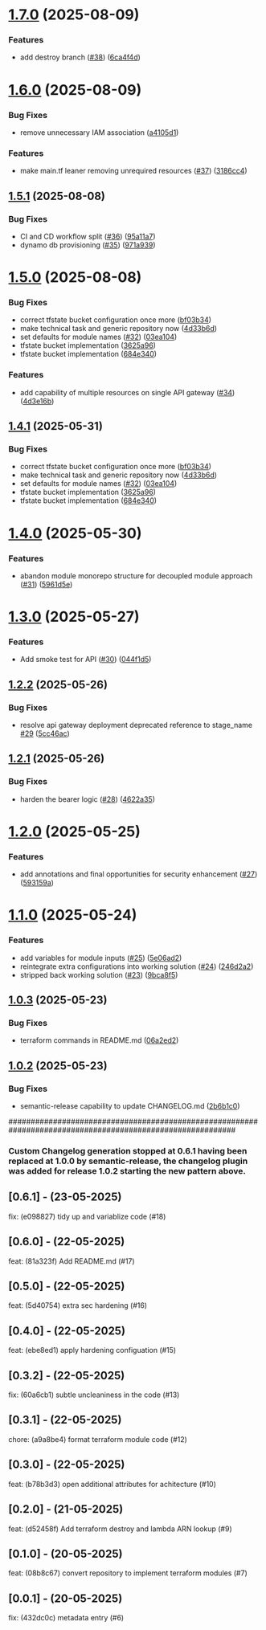# [1.7.0](https://github.com/GrabAByte/terraform-control-aws-api-gateway-whitepaper/compare/v1.6.0...v1.7.0) (2025-08-09)


### Features

* add destroy branch ([#38](https://github.com/GrabAByte/terraform-control-aws-api-gateway-whitepaper/issues/38)) ([6ca4f4d](https://github.com/GrabAByte/terraform-control-aws-api-gateway-whitepaper/commit/6ca4f4dc73832b0b77836af760926fd4bcc5ec50))

# [1.6.0](https://github.com/GrabAByte/terraform-control-aws-api-gateway-whitepaper/compare/v1.5.1...v1.6.0) (2025-08-09)


### Bug Fixes

* remove unnecessary IAM association ([a4105d1](https://github.com/GrabAByte/terraform-control-aws-api-gateway-whitepaper/commit/a4105d11196cdbcdb203c5c002b8688906b499cd))


### Features

* make main.tf leaner removing unrequired resources ([#37](https://github.com/GrabAByte/terraform-control-aws-api-gateway-whitepaper/issues/37)) ([3186cc4](https://github.com/GrabAByte/terraform-control-aws-api-gateway-whitepaper/commit/3186cc47ab4ed1d1a9706a0083b3659e6db68d2c))

## [1.5.1](https://github.com/GrabAByte/terraform-control-aws-api-gateway-whitepaper/compare/v1.5.0...v1.5.1) (2025-08-08)


### Bug Fixes

* CI and CD workflow split ([#36](https://github.com/GrabAByte/terraform-control-aws-api-gateway-whitepaper/issues/36)) ([95a11a7](https://github.com/GrabAByte/terraform-control-aws-api-gateway-whitepaper/commit/95a11a705e55eb8f58ffa0716d29d3370b860ab9))
* dynamo db provisioning ([#35](https://github.com/GrabAByte/terraform-control-aws-api-gateway-whitepaper/issues/35)) ([971a939](https://github.com/GrabAByte/terraform-control-aws-api-gateway-whitepaper/commit/971a93909949b5fdc630fcb5bad3718be9b6e2ff))

# [1.5.0](https://github.com/GrabAByte/terraform-control-aws-api-gateway-whitepaper/compare/v1.4.0...v1.5.0) (2025-08-08)


### Bug Fixes

* correct tfstate bucket configuration once more ([bf03b34](https://github.com/GrabAByte/terraform-control-aws-api-gateway-whitepaper/commit/bf03b34209f47bea7f5276e604890c6963e70449))
* make technical task and generic repository now ([4d33b6d](https://github.com/GrabAByte/terraform-control-aws-api-gateway-whitepaper/commit/4d33b6d279c974774acab58ffc1d7f7542865e5d))
* set defaults for module names ([#32](https://github.com/GrabAByte/terraform-control-aws-api-gateway-whitepaper/issues/32)) ([03ea104](https://github.com/GrabAByte/terraform-control-aws-api-gateway-whitepaper/commit/03ea104978de016d6352226e7a60f0727bc81c78))
* tfstate bucket implementation ([3625a96](https://github.com/GrabAByte/terraform-control-aws-api-gateway-whitepaper/commit/3625a968b621e89585a9fcce739b59f5be9d7e7a))
* tfstate bucket implementation ([684e340](https://github.com/GrabAByte/terraform-control-aws-api-gateway-whitepaper/commit/684e3403789849c5e50b109fccb8355c786f0f95))


### Features

* add capability of multiple resources on single API gateway ([#34](https://github.com/GrabAByte/terraform-control-aws-api-gateway-whitepaper/issues/34)) ([4d3e16b](https://github.com/GrabAByte/terraform-control-aws-api-gateway-whitepaper/commit/4d3e16b1dc8c2073715aa176956a08c8b0e291e8))

## [1.4.1](https://github.com/GrabAByte/terraform-control-aws-api-lambda-trigger-to-s3/compare/v1.4.0...v1.4.1) (2025-05-31)


### Bug Fixes

* correct tfstate bucket configuration once more ([bf03b34](https://github.com/GrabAByte/terraform-control-aws-api-lambda-trigger-to-s3/commit/bf03b34209f47bea7f5276e604890c6963e70449))
* make technical task and generic repository now ([4d33b6d](https://github.com/GrabAByte/terraform-control-aws-api-lambda-trigger-to-s3/commit/4d33b6d279c974774acab58ffc1d7f7542865e5d))
* set defaults for module names ([#32](https://github.com/GrabAByte/terraform-control-aws-api-lambda-trigger-to-s3/issues/32)) ([03ea104](https://github.com/GrabAByte/terraform-control-aws-api-lambda-trigger-to-s3/commit/03ea104978de016d6352226e7a60f0727bc81c78))
* tfstate bucket implementation ([3625a96](https://github.com/GrabAByte/terraform-control-aws-api-lambda-trigger-to-s3/commit/3625a968b621e89585a9fcce739b59f5be9d7e7a))
* tfstate bucket implementation ([684e340](https://github.com/GrabAByte/terraform-control-aws-api-lambda-trigger-to-s3/commit/684e3403789849c5e50b109fccb8355c786f0f95))

# [1.4.0](https://github.com/GrabAByte/terraform-aws-convertr-demo/compare/v1.3.0...v1.4.0) (2025-05-30)


### Features

* abandon module monorepo structure for decoupled module approach ([#31](https://github.com/GrabAByte/terraform-aws-convertr-demo/issues/31)) ([5961d5e](https://github.com/GrabAByte/terraform-aws-convertr-demo/commit/5961d5edbcf8449b0c53adb09d7d13c89eb253f3))

# [1.3.0](https://github.com/GrabAByte/terraform-aws-convertr-demo/compare/v1.2.2...v1.3.0) (2025-05-27)


### Features

* Add smoke test for API ([#30](https://github.com/GrabAByte/terraform-aws-convertr-demo/issues/30)) ([044f1d5](https://github.com/GrabAByte/terraform-aws-convertr-demo/commit/044f1d56f926e2dc90c4b9c8fa1a1ab5a40315dd))

## [1.2.2](https://github.com/GrabAByte/terraform-aws-convertr-demo/compare/v1.2.1...v1.2.2) (2025-05-26)


### Bug Fixes

* resolve api gateway deployment deprecated reference to stage_name [#29](https://github.com/GrabAByte/terraform-aws-convertr-demo/issues/29) ([5cc46ac](https://github.com/GrabAByte/terraform-aws-convertr-demo/commit/5cc46ac6b87a318a6889fa6f17957558e1fea290))

## [1.2.1](https://github.com/GrabAByte/terraform-aws-convertr-demo/compare/v1.2.0...v1.2.1) (2025-05-26)


### Bug Fixes

* harden the bearer logic ([#28](https://github.com/GrabAByte/terraform-aws-convertr-demo/issues/28)) ([4622a35](https://github.com/GrabAByte/terraform-aws-convertr-demo/commit/4622a3593d24f2e1e3cde4d216cd8e74fd6c4c95))

# [1.2.0](https://github.com/GrabAByte/terraform-aws-convertr-demo/compare/v1.1.0...v1.2.0) (2025-05-25)


### Features

* add annotations and final opportunities for security enhancement ([#27](https://github.com/GrabAByte/terraform-aws-convertr-demo/issues/27)) ([593159a](https://github.com/GrabAByte/terraform-aws-convertr-demo/commit/593159a0effe41a825347c3ce99feff998e52c93))

# [1.1.0](https://github.com/GrabAByte/terraform-aws-convertr-demo/compare/v1.0.3...v1.1.0) (2025-05-24)


### Features

* add variables for module inputs ([#25](https://github.com/GrabAByte/terraform-aws-convertr-demo/issues/25)) ([5e06ad2](https://github.com/GrabAByte/terraform-aws-convertr-demo/commit/5e06ad2c5592888aedd30f8bf37375ac9560ac62))
* reintegrate extra configurations into working solution ([#24](https://github.com/GrabAByte/terraform-aws-convertr-demo/issues/24)) ([246d2a2](https://github.com/GrabAByte/terraform-aws-convertr-demo/commit/246d2a2763f425f86102c783849ae8555301885b))
* stripped back working solution ([#23](https://github.com/GrabAByte/terraform-aws-convertr-demo/issues/23)) ([9bca8f5](https://github.com/GrabAByte/terraform-aws-convertr-demo/commit/9bca8f55c894488f9b304d8c5c337635af9f2c9c))

## [1.0.3](https://github.com/GrabAByte/terraform-aws-convertr-demo/compare/v1.0.2...v1.0.3) (2025-05-23)


### Bug Fixes

* terraform commands in README.md ([06a2ed2](https://github.com/GrabAByte/terraform-aws-convertr-demo/commit/06a2ed2e618bd700fd195c9c27af5ee1b476af83))

## [1.0.2](https://github.com/GrabAByte/terraform-aws-convertr-demo/compare/v1.0.1...v1.0.2) (2025-05-23)


### Bug Fixes

* semantic-release capability to update CHANGELOG.md ([2b6b1c0](https://github.com/GrabAByte/terraform-aws-convertr-demo/commit/2b6b1c04664d725717622da44595d7b8ef5cfc0b))

###########################################################################################################

### Custom Changelog generation stopped at 0.6.1 having been replaced at 1.0.0 by semantic-release, the changelog plugin was added for release 1.0.2 starting the new pattern above.

## [0.6.1] - (23-05-2025)
fix: (e098827) tidy up and variablize code (#18)

## [0.6.0] - (22-05-2025)
feat: (81a323f) Add README.md (#17)

## [0.5.0] - (22-05-2025)
feat: (5d40754) extra sec hardening (#16)

## [0.4.0] - (22-05-2025)
feat: (ebe8ed1) apply hardening configuation (#15)

## [0.3.2] - (22-05-2025)
fix: (60a6cb1) subtle uncleaniness in the code (#13)

## [0.3.1] - (22-05-2025)
chore: (a9a8be4) format terraform module code (#12)

## [0.3.0] - (22-05-2025)
feat: (b78b3d3) open additional attributes for achitecture (#10)

## [0.2.0] - (21-05-2025)
feat: (d52458f) Add terraform destroy and lambda ARN lookup (#9)

## [0.1.0] - (20-05-2025)
feat: (08b8c67) convert repository to implement terraform modules (#7)

## [0.0.1] - (20-05-2025)
fix: (432dc0c) metadata entry (#6)
